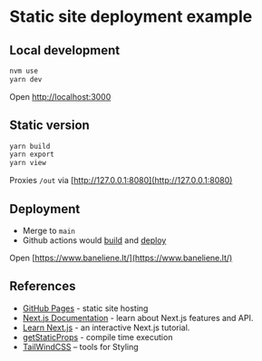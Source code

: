 # Static site deployment example

## Local development

```bash
nvm use
yarn dev
```

Open [http://localhost:3000](http://localhost:3000)

## Static version

```bash
yarn build
yarn export
yarn view
```

Proxies `/out` via [http://127.0.0.1:8080](http://127.0.0.1:8080)

## Deployment

- Merge to `main`
- Github actions would [build](.github/workflows/build.yml) and [deploy](.github/workflows/deploy.yml)

Open [https://www.baneliene.lt/](https://www.baneliene.lt/)

## References

- [GitHub Pages](https://pages.github.com/) - static site hosting
- [Next.js Documentation](https://nextjs.org/docs) - learn about Next.js features and API.
- [Learn Next.js](https://nextjs.org/learn) - an interactive Next.js tutorial.
- [getStaticProps](https://nextjs.org/docs/basic-features/data-fetching/get-static-props) - compile time execution
- [TailWindCSS](https://tailwindcss.com/docs/editor-setup) – tools for Styling
